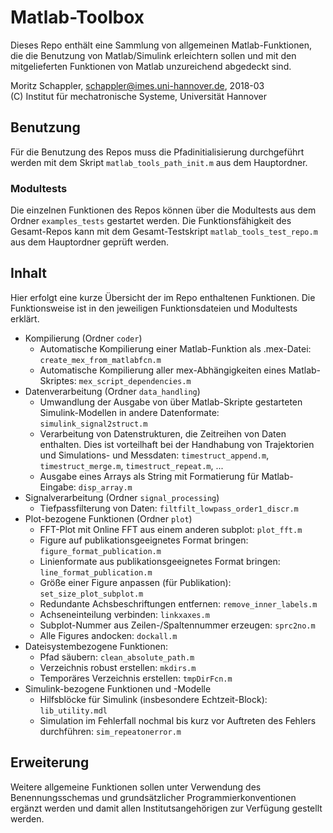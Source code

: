 # Matlab-Toolbox

Dieses Repo enthält eine Sammlung von allgemeinen Matlab-Funktionen, die die Benutzung von Matlab/Simulink erleichtern sollen und mit den mitgelieferten Funktionen von Matlab unzureichend abgedeckt sind.

Moritz Schappler, schappler@imes.uni-hannover.de, 2018-03  
(C) Institut für mechatronische Systeme, Universität Hannover

## Benutzung

Für die Benutzung des Repos muss die Pfadinitialisierung durchgeführt werden mit dem Skript `matlab_tools_path_init.m` aus dem Hauptordner.

### Modultests

Die einzelnen Funktionen des Repos können über die Modultests aus dem Ordner `examples_tests` gestartet werden. Die Funktionsfähigkeit des Gesamt-Repos kann mit dem Gesamt-Testskript `matlab_tools_test_repo.m` aus dem Hauptordner geprüft werden.

## Inhalt

Hier erfolgt eine kurze Übersicht der im Repo enthaltenen Funktionen. Die Funktionsweise ist in den jeweiligen Funktionsdateien und Modultests erklärt.

* Kompilierung (Ordner `coder`)
  * Automatische Kompilierung einer Matlab-Funktion als .mex-Datei: `create_mex_from_matlabfcn.m`
  * Automatische Kompilierung aller mex-Abhängigkeiten eines Matlab-Skriptes: `mex_script_dependencies.m`
* Datenverarbeitung (Ordner `data_handling`)
  * Umwandlung der Ausgabe von über Matlab-Skripte gestarteten Simulink-Modellen in andere Datenformate: `simulink_signal2struct.m`
  * Verarbeitung von Datenstrukturen, die Zeitreihen von Daten enthalten. Dies ist vorteilhaft bei der Handhabung von Trajektorien und Simulations- und Messdaten: `timestruct_append.m`, `timestruct_merge.m`, `timestruct_repeat.m`, ...
  * Ausgabe eines Arrays als String mit Formatierung für Matlab-Eingabe: `disp_array.m`
* Signalverarbeitung (Ordner `signal_processing`)
  * Tiefpassfilterung von Daten: `filtfilt_lowpass_order1_discr.m`
* Plot-bezogene Funktionen (Ordner `plot`)
  * FFT-Plot mit Online FFT aus einem anderen subplot: `plot_fft.m`
  * Figure auf publikationsgeeignetes Format bringen: `figure_format_publication.m`
  * Linienformate aus publikationsgeeignetes Format bringen: `line_format_publication.m`
  * Größe einer Figure anpassen (für Publikation): `set_size_plot_subplot.m`
  * Redundante Achsbeschriftungen entfernen: `remove_inner_labels.m`
  * Achseneinteilung verbinden: `linkxaxes.m`
  * Subplot-Nummer aus Zeilen-/Spaltennummer erzeugen: `sprc2no.m`
  * Alle Figures andocken: `dockall.m`
* Dateisystembezogene Funktionen:
  * Pfad säubern: `clean_absolute_path.m`
  * Verzeichnis robust erstellen: `mkdirs.m`
  * Temporäres Verzeichnis erstellen: `tmpDirFcn.m`
* Simulink-bezogene Funktionen und -Modelle
  * Hilfsblöcke für Simulink (insbesondere Echtzeit-Block): `lib_utility.mdl`
  * Simulation im Fehlerfall nochmal bis kurz vor Auftreten des Fehlers durchführen: `sim_repeatonerror.m`

## Erweiterung

Weitere allgemeine Funktionen sollen unter Verwendung des Benennungsschemas und grundsätzlicher Programmierkonventionen ergänzt werden und damit allen Institutsangehörigen zur Verfügung gestellt werden.

